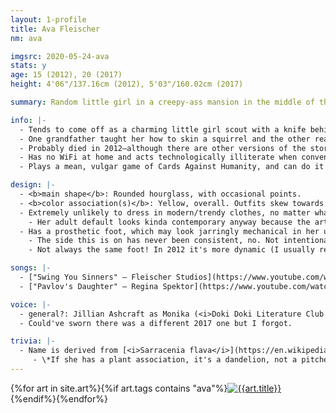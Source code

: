 ```yaml
---
layout: 1-profile
title: Ava Fleischer
nm: ava

imgsrc: 2020-05-24-ava
stats: y
age: 15 (2012), 20 (2017)
height: 4'06"/137.16cm (2012), 5'03"/160.02cm (2017)

summary: Random little girl in a creepy-ass mansion in the middle of the woods, what could possibly go wrong? Story status uncertain, but could be a ghost in 2017.

info: |-
  - Tends to come off as a charming little girl scout with a knife behind her back, an impression she exploits for fun---except instead of a knife, she loves taxidermy, and it's not behind her back at all because she's happy to elaborate. Big motormouth tendencies.
  - One grandfather taught her how to skin a squirrel and the other read classic novels as bedtime stories. They made some *mistakes* with their youngest son, but far as Ava's concerned, they get an A+ for her own parenting.
  - Probably died in 2012—although there are other versions of the story where she's still around 5 years later. In this case she's made a little name for herself in the local gay bar, in which she drinks absolutely nothing, listens to almost anyone for however long they talk, and advises people on becoming their best selves. Adult!Ava is also possibly friends with [Flynn](https://a-flyleaf.github.io/shriblets/2019-05-wiki/) and later [Nico](nico).
  - Has no WiFi at home and acts technologically illiterate when convenient.
  - Plays a mean, vulgar game of Cards Against Humanity, and can do it with a straight face if she wants to.

design: |-
  - <b>main shape</b>: Rounded hourglass, with occasional points.
  - <b>color association(s)</b>: Yellow, overall. Outfits skew towards natural colors, notably brown (kid) and green (adult).
  - Extremely unlikely to dress in modern/trendy clothes, no matter what year.
    - Her adult default looks kinda contemporary anyway because the artist does not understand fashion.
  - Has a prosthetic foot, which may look jarringly mechanical in her usual environments; this dissonance is intentional.
    - The side this is on has never been consistent, no. Not intentional. I wanna say it *should* be her left (viewer's right), though.
    - Not always the same foot! In 2012 it's more dynamic (I usually reference [this one](https://www.blatchfordus.com/products/mini-bladext/)); in later years it looks more like the one shoes are made for.

songs: |-
  - ["Swing You Sinners" – Fleischer Studios](https://www.youtube.com/watch?v=VNttqN1wUMY)
  - ["Pavlov's Daughter" – Regina Spektor](https://www.youtube.com/watch?v=dViqe8E6kGA)

voice: |-
  - general?: Jillian Ashcraft as Monika (<i>Doki Doki Literature Club!</i>)
  - Could've sworn there was a different 2017 one but I forgot.

trivia: |-
  - Name is derived from [<i>Sarracenia flava</i>](https://en.wikipedia.org/wiki/Sarracenia_flava)\* and a loose association with Fleischer Studios (see song above); "flava" = fl + ava.
     - \*If she has a plant association, it's a dandelion, not a pitcher plant.
---
```

<div id="gallery">{%for art in site.art%}{%if art.tags contains "ava"%}<a href="{%include url.html%}/{{art.url}}"><img src="{%include url.html%}/assets/img/art/{{art.date|date:"%F"}}-tn{%if art.multi%}-{{page.nm}}{%endif%}.jpg" alt="{{art.title}}"/></a>{%endif%}{%endfor%}</div>